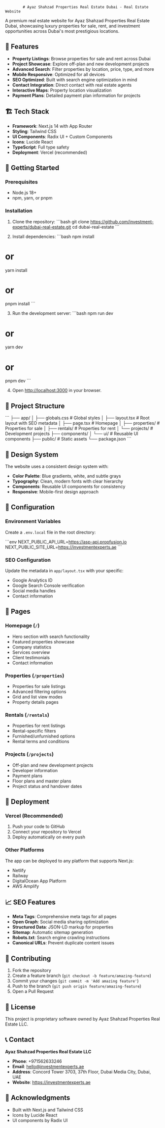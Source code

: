             # Ayaz Shahzad Properties Real Estate Dubai - Real Estate Website

A premium real estate website for Ayaz Shahzad Properties Real Estate Dubai, showcasing luxury properties for sale, rent, and investment opportunities across Dubai's most prestigious locations.

## 🌟 Features

- **Property Listings**: Browse properties for sale and rent across Dubai
- **Project Showcase**: Explore off-plan and new development projects
- **Advanced Search**: Filter properties by location, price, type, and more
- **Mobile Responsive**: Optimized for all devices
- **SEO Optimized**: Built with search engine optimization in mind
- **Contact Integration**: Direct contact with real estate agents
- **Interactive Maps**: Property location visualization
- **Payment Plans**: Detailed payment plan information for projects

## 🏗️ Tech Stack

- **Framework**: Next.js 14 with App Router
- **Styling**: Tailwind CSS
- **UI Components**: Radix UI + Custom Components
- **Icons**: Lucide React
- **TypeScript**: Full type safety
- **Deployment**: Vercel (recommended)

## 🚀 Getting Started

### Prerequisites

- Node.js 18+ 
- npm, yarn, or pnpm

### Installation

1. Clone the repository:
\`\`\`bash
git clone https://github.com/investment-experts/dubai-real-estate.git
cd dubai-real-estate
\`\`\`

2. Install dependencies:
\`\`\`bash
npm install
# or
yarn install
# or
pnpm install
\`\`\`

3. Run the development server:
\`\`\`bash
npm run dev
# or
yarn dev
# or
pnpm dev
\`\`\`

4. Open [http://localhost:3000](http://localhost:3000) in your browser.

## 📁 Project Structure

\`\`\`
├── app/
│   ├── globals.css          # Global styles
│   ├── layout.tsx           # Root layout with SEO metadata
│   ├── page.tsx             # Homepage
│   ├── properties/          # Properties for sale
│   ├── rentals/             # Properties for rent
│   └── projects/            # Development projects
├── components/
│   └── ui/                  # Reusable UI components
├── public/                  # Static assets
└── package.json
\`\`\`

## 🎨 Design System

The website uses a consistent design system with:
- **Color Palette**: Blue gradients, white, and subtle grays
- **Typography**: Clean, modern fonts with clear hierarchy
- **Components**: Reusable UI components for consistency
- **Responsive**: Mobile-first design approach

## 🔧 Configuration

### Environment Variables

Create a `.env.local` file in the root directory:

\`\`\`env
NEXT_PUBLIC_API_URL=https://asp-api.propfusion.io
NEXT_PUBLIC_SITE_URL=https://investmentexperts.ae
\`\`\`

### SEO Configuration

Update the metadata in `app/layout.tsx` with your specific:
- Google Analytics ID
- Google Search Console verification
- Social media handles
- Contact information

## 📱 Pages

### Homepage (`/`)
- Hero section with search functionality
- Featured properties showcase
- Company statistics
- Services overview
- Client testimonials
- Contact information

### Properties (`/properties`)
- Properties for sale listings
- Advanced filtering options
- Grid and list view modes
- Property details pages

### Rentals (`/rentals`)
- Properties for rent listings
- Rental-specific filters
- Furnished/unfurnished options
- Rental terms and conditions

### Projects (`/projects`)
- Off-plan and new development projects
- Developer information
- Payment plans
- Floor plans and master plans
- Project status and handover dates

## 🚀 Deployment

### Vercel (Recommended)

1. Push your code to GitHub
2. Connect your repository to Vercel
3. Deploy automatically on every push

### Other Platforms

The app can be deployed to any platform that supports Next.js:
- Netlify
- Railway
- DigitalOcean App Platform
- AWS Amplify

## 📈 SEO Features

- **Meta Tags**: Comprehensive meta tags for all pages
- **Open Graph**: Social media sharing optimization
- **Structured Data**: JSON-LD markup for properties
- **Sitemap**: Automatic sitemap generation
- **Robots.txt**: Search engine crawling instructions
- **Canonical URLs**: Prevent duplicate content issues

## 🤝 Contributing

1. Fork the repository
2. Create a feature branch (`git checkout -b feature/amazing-feature`)
3. Commit your changes (`git commit -m 'Add amazing feature'`)
4. Push to the branch (`git push origin feature/amazing-feature`)
5. Open a Pull Request

## 📄 License

This project is proprietary software owned by Ayaz Shahzad Properties Real Estate LLC.

## 📞 Contact

**Ayaz Shahzad Properties Real Estate LLC**
- **Phone**: +971562633246
- **Email**: hello@investmentexperts.ae
- **Address**: Concord Tower 3703, 37th Floor, Dubai Media City, Dubai, UAE
- **Website**: https://investmentexperts.ae

## 🙏 Acknowledgments

- Built with Next.js and Tailwind CSS
- Icons by Lucide React
- UI components by Radix UI

